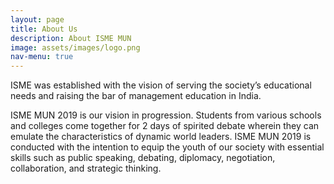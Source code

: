 ```yaml
---
layout: page
title: About Us
description: About ISME MUN
image: assets/images/logo.png
nav-menu: true
---
```


ISME was established with the vision of serving the society’s educational needs and raising the bar of management education in India.


ISME MUN 2019 is our vision in progression. Students from various schools and colleges come together for 2 days of spirited debate wherein they can emulate the characteristics of dynamic world leaders. ISME MUN 2019 is conducted with the intention to equip the youth of our society with essential skills such as public speaking, debating, diplomacy, negotiation, collaboration, and strategic thinking.

<!--ISME Model United Nations is a simulation of the United Nations.
It is a prime event designed for college and high school students. It provides and opportunity for students of schools and colleges to interact with each other and learn from each other.-->
